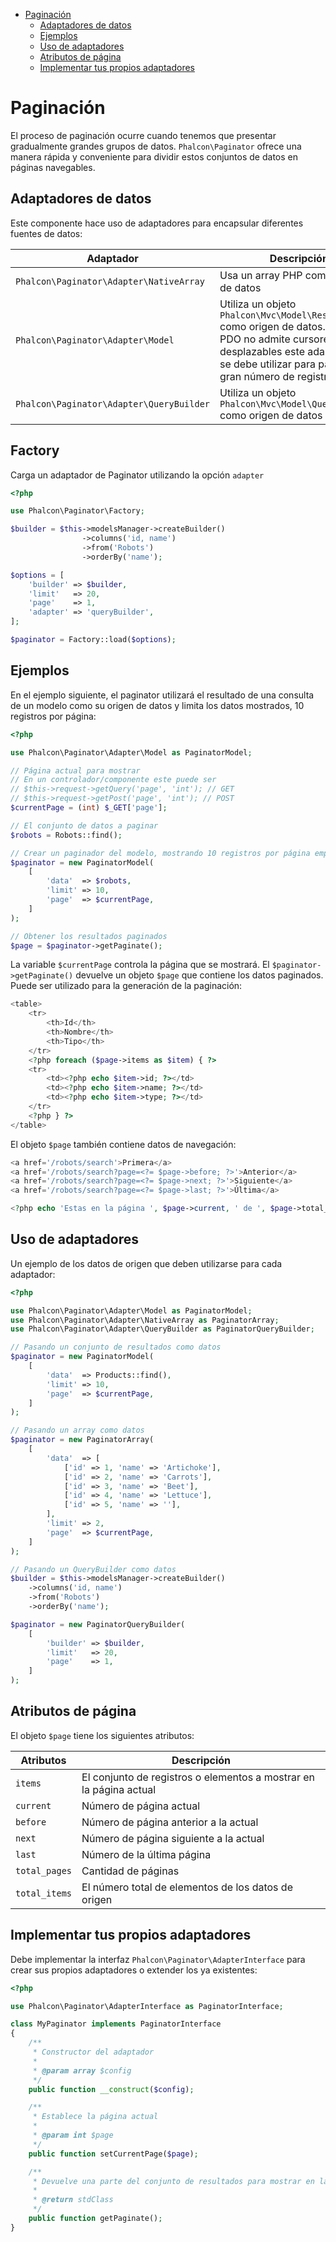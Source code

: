 <div class='article-menu'>
  <ul>
    <li>
      <a href="#overview">Paginación</a> 
      <ul>
        <li>
          <a href="#data-adapters">Adaptadores de datos</a>
        </li>
        <li>
          <a href="#examples">Ejemplos</a>
        </li>
        <li>
          <a href="#using-adapters">Uso de adaptadores</a>
        </li>
        <li>
          <a href="#page-attributes">Atributos de página</a>
        </li>
        <li>
          <a href="#custom">Implementar tus propios adaptadores</a>
        </li>
      </ul>
    </li>
  </ul>
</div>

<a name='overview'></a>

# Paginación

El proceso de paginación ocurre cuando tenemos que presentar gradualmente grandes grupos de datos. `Phalcon\Paginator` ofrece una manera rápida y conveniente para dividir estos conjuntos de datos en páginas navegables.

<a name='data-adapters'></a>

## Adaptadores de datos

Este componente hace uso de adaptadores para encapsular diferentes fuentes de datos:

| Adaptador                                   | Descripción                                                                                                                                                                                     |
| ------------------------------------------- | ----------------------------------------------------------------------------------------------------------------------------------------------------------------------------------------------- |
| `Phalcon\Paginator\Adapter\NativeArray`  | Usa un array PHP como origen de datos                                                                                                                                                           |
| `Phalcon\Paginator\Adapter\Model`        | Utiliza un objeto `Phalcon\Mvc\Model\Resultset` como origen de datos. Ya que PDO no admite cursores desplazables este adaptador no se debe utilizar para paginar un gran número de registros |
| `Phalcon\Paginator\Adapter\QueryBuilder` | Utiliza un objeto `Phalcon\Mvc\Model\Query\Builder` como origen de datos                                                                                                                    |

<a name='factory'></a>

## Factory

Carga un adaptador de Paginator utilizando la opción `adapter`

```php
<?php

use Phalcon\Paginator\Factory;

$builder = $this->modelsManager->createBuilder()
                ->columns('id, name')
                ->from('Robots')
                ->orderBy('name');

$options = [
    'builder' => $builder,
    'limit'   => 20,
    'page'    => 1,
    'adapter' => 'queryBuilder',
];

$paginator = Factory::load($options);

```

<a name='examples'></a>

## Ejemplos

En el ejemplo siguiente, el paginator utilizará el resultado de una consulta de un modelo como su origen de datos y limita los datos mostrados, 10 registros por página:

```php
<?php

use Phalcon\Paginator\Adapter\Model as PaginatorModel;

// Página actual para mostrar
// En un controlador/componente este puede ser
// $this->request->getQuery('page', 'int'); // GET
// $this->request->getPost('page', 'int'); // POST
$currentPage = (int) $_GET['page'];

// El conjunto de datos a paginar
$robots = Robots::find();

// Crear un paginador del modelo, mostrando 10 registros por página empezando desde $currentPage
$paginator = new PaginatorModel(
    [
        'data'  => $robots,
        'limit' => 10,
        'page'  => $currentPage,
    ]
);

// Obtener los resultados paginados
$page = $paginator->getPaginate();
```

La variable `$currentPage` controla la página que se mostrará. El `$paginator->getPaginate()` devuelve un objeto `$page` que contiene los datos paginados. Puede ser utilizado para la generación de la paginación:

```php
<table>
    <tr>
        <th>Id</th>
        <th>Nombre</th>
        <th>Tipo</th>
    </tr>
    <?php foreach ($page->items as $item) { ?>
    <tr>
        <td><?php echo $item->id; ?></td>
        <td><?php echo $item->name; ?></td>
        <td><?php echo $item->type; ?></td>
    </tr>
    <?php } ?>
</table>
```

El objeto `$page` también contiene datos de navegación:

```php
<a href='/robots/search'>Primera</a>
<a href='/robots/search?page=<?= $page->before; ?>'>Anterior</a>
<a href='/robots/search?page=<?= $page->next; ?>'>Siguiente</a>
<a href='/robots/search?page=<?= $page->last; ?>'>Última</a>

<?php echo 'Estas en la página ', $page->current, ' de ', $page->total_pages; ?>
```

<a name='using-adapters'></a>

## Uso de adaptadores

Un ejemplo de los datos de origen que deben utilizarse para cada adaptador:

```php
<?php

use Phalcon\Paginator\Adapter\Model as PaginatorModel;
use Phalcon\Paginator\Adapter\NativeArray as PaginatorArray;
use Phalcon\Paginator\Adapter\QueryBuilder as PaginatorQueryBuilder;

// Pasando un conjunto de resultados como datos
$paginator = new PaginatorModel(
    [
        'data'  => Products::find(),
        'limit' => 10,
        'page'  => $currentPage,
    ]
);

// Pasando un array como datos
$paginator = new PaginatorArray(
    [
        'data'  => [
            ['id' => 1, 'name' => 'Artichoke'],
            ['id' => 2, 'name' => 'Carrots'],
            ['id' => 3, 'name' => 'Beet'],
            ['id' => 4, 'name' => 'Lettuce'],
            ['id' => 5, 'name' => ''],
        ],
        'limit' => 2,
        'page'  => $currentPage,
    ]
);

// Pasando un QueryBuilder como datos
$builder = $this->modelsManager->createBuilder()
    ->columns('id, name')
    ->from('Robots')
    ->orderBy('name');

$paginator = new PaginatorQueryBuilder(
    [
        'builder' => $builder,
        'limit'   => 20,
        'page'    => 1,
    ]
);
```

<a name='page-attributes'></a>

## Atributos de página

El objeto `$page` tiene los siguientes atributos:

| Atributos     | Descripción                                                        |
| ------------- | ------------------------------------------------------------------ |
| `items`       | El conjunto de registros o elementos a mostrar en la página actual |
| `current`     | Número de página actual                                            |
| `before`      | Número de página anterior a la actual                              |
| `next`        | Número de página siguiente a la actual                             |
| `last`        | Número de la última página                                         |
| `total_pages` | Cantidad de páginas                                                |
| `total_items` | El número total de elementos de los datos de origen                |

<a name='custom'></a>

## Implementar tus propios adaptadores

Debe implementar la interfaz `Phalcon\Paginator\AdapterInterface` para crear sus propios adaptadores o extender los ya existentes:

```php
<?php

use Phalcon\Paginator\AdapterInterface as PaginatorInterface;

class MyPaginator implements PaginatorInterface
{
    /**
     * Constructor del adaptador
     *
     * @param array $config
     */
    public function __construct($config);

    /**
     * Establece la página actual
     *
     * @param int $page
     */
    public function setCurrentPage($page);

    /**
     * Devuelve una parte del conjunto de resultados para mostrar en la paginación
     *
     * @return stdClass
     */
    public function getPaginate();
}
```